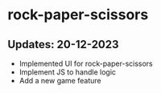 # rock-paper-scissors

## Updates: 20-12-2023

* Implemented UI for rock-paper-scissors
* Implement JS to handle logic
* Add a new game feature
